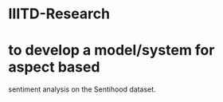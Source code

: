 # IIITD-Research
# to develop a model/system for aspect based
sentiment analysis on the Sentihood dataset.
